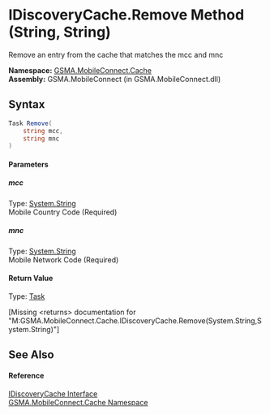 IDiscoveryCache.Remove Method (String, String)
==============================================
Remove an entry from the cache that matches the mcc and mnc

**Namespace:** [GSMA.MobileConnect.Cache][1]  
**Assembly:** GSMA.MobileConnect (in GSMA.MobileConnect.dll)

Syntax
------

```csharp
Task Remove(
	string mcc,
	string mnc
)
```

#### Parameters

##### *mcc*
Type: [System.String][2]  
Mobile Country Code (Required)

##### *mnc*
Type: [System.String][2]  
Mobile Network Code (Required)

#### Return Value
Type: [Task][3]  

[Missing &lt;returns> documentation for "M:GSMA.MobileConnect.Cache.IDiscoveryCache.Remove(System.String,System.String)"]


See Also
--------

#### Reference
[IDiscoveryCache Interface][4]  
[GSMA.MobileConnect.Cache Namespace][1]  

[1]: ../README.md
[2]: http://msdn.microsoft.com/en-us/library/s1wwdcbf
[3]: http://msdn.microsoft.com/en-us/library/dd235678
[4]: README.md
[5]: ../../_icons/Help.png